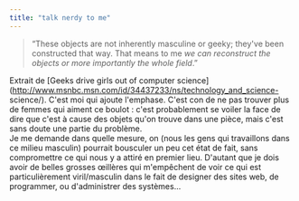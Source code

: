 ```yaml
---
title: "talk nerdy to me"
---
```


> “These objects are not inherently masculine or geeky; they've been
constructed that way. That means to me _we can reconstruct the objects or more
importantly the whole field_.”

Extrait de [Geeks drive girls out of computer
science](http://www.msnbc.msn.com/id/34437233/ns/technology_and_science-
science/). C'est moi qui ajoute l'emphase. C'est con de ne pas trouver plus de
femmes qui aiment ce boulot : c'est probablement se voiler la face de dire que
c'est à cause des objets qu'on trouve dans une pièce, mais c'est sans doute
une partie du problème.  
Je me demande dans quelle mesure, on (nous les gens qui travaillons dans ce
milieu masculin) pourrait bousculer un peu cet état de fait, sans compromettre
ce qui nous y a attiré en premier lieu. D'autant que je dois avoir de belles
grosses œillères qui m'empêchent de voir ce qui est particulièrement
viril/masculin dans le fait de designer des sites web, de programmer, ou
d'administrer des systèmes...

